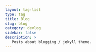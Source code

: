 ```yaml
---
layout: tag-list
type: tag
title: Blog
slug: blog
category: devlog
sidebar: false
description: >
   Posts about blogging / jekyll theme.
---
```

